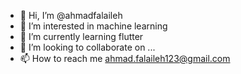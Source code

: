 - 👋 Hi, I’m @ahmadfalaileh
- 👀 I’m interested in machine learning 
- 🌱 I’m currently learning flutter 
- 💞️ I’m looking to collaborate on ...
- 📫 How to reach me ahmad.falaileh123@gmail.com 

<!---
ahmadfalaileh/ahmadfalaileh is a ✨ special ✨ repository because its `README.md` (this file) appears on your GitHub profile.
You can click the Preview link to take a look at your changes.
--->

